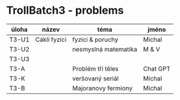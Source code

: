 # TrollBatch3 - problems

| úloha | název | téma | jméno |
|-------|-------|-------|-------|
| T3-U1  | Cáklí fyzici | fyzici & poruchy | Michal |
| T3-U2  |       |   nesmyslná matematika   |   M & V    |
| T3-U3  |       |      |       |
| T3-A   |       | Problém tří těles | Chat GPT |
| T3-K   |       | veršovaný seriál | Michal |
| T3-B   |       | Majoranovy fermiony | Michal |
